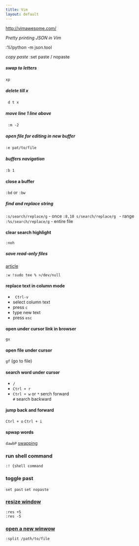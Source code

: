 ```yaml
---
title: Vim
layout: default
---
```

http://vimawesome.com/

*Pretty printing JSON in Vim*

:%!python -m json.tool

*copy paste*
:set paste / nopaste

##### swap to letters
`xp`

##### delete till x 
` d t x`

##### move line 1 line above
` :m -2`

##### open file for editing in new buffer 
`:e pat/to/file`

##### buffers navigation
`:b 1`
#### close a buffer 
`:bd`  or `:bw`

##### find and replace string
`:s/search/replace/g` - once
`:8,10 s/search/replace/g ` - range
`:%s/search/replace/g` - entire file 

#### clear search highlight
`:noh`

##### save read-only files
[article](https://catonmat.net/sudo-vim)

`:w !sudo tee % >/dev/null`

#### replace text in column mode
- ` Ctrl-v` 
- select column text
- press `c`
- type new text 
- press `esc`

#### open under cursor link in browser
`gx` 

#### open file under cursor
`gf` (go to file) 

#### search word under cursor
- `/`
- `Ctrl + r`
- `Ctrl + w`
or 
`*` serch forward  
`#` search backward   

#### jump back and forward 
`Ctrl + o` `Ctrl + i` 

#### spwap words 
`dawbP` [swapping](https://vim.fandom.com/wiki/Swapping_characters,_words_and_lines#Related_plugins)  

### run shell command
`:! {shell command`

### toggle past
  `set past` 
  `set nopaste` 

### [resize window](https://vim.fandom.com/wiki/Resize_splits_more_quickly)
  `:res +5`  
  `:res -5`  

### [open a new winwow](https://dev.to/iggredible/using-buffers-windows-and-tabs-efficiently-in-vim-56jc)
 `:split /path/to/file`  
  
